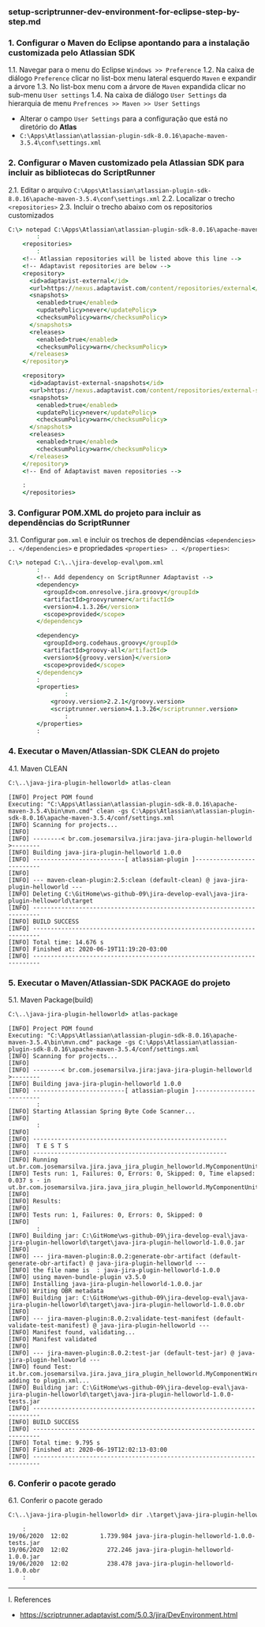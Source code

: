 ### setup-scriptrunner-dev-environment-for-eclipse-step-by-step.md


### 1. Configurar o Maven do Eclipse apontando para a instalação customizada pelo Atlassian SDK

1.1. Navegar para o menu do Eclipse `Windows >> Preference`
1.2. Na caixa de diálogo `Preference` clicar no list-box menu lateral esquerdo `Maven` e expandir a árvore
1.3. No list-box menu com a árvore de `Maven` expandida clicar no sub-menu `User settings`
1.4. Na caixa de diálogo `User Settings` da hierarquia de menu `Prefrences >> Maven >> User Settings`
  * Alterar o campo `User Settings` para a configuração que está no diretório do **Atlas**
  * `C:\Apps\Atlassian\atlassian-plugin-sdk-8.0.16\apache-maven-3.5.4\conf\settings.xml`



### 2. Configurar o Maven customizado pela Atlassian SDK para incluir as bibliotecas do ScriptRunner

2.1. Editar o arquivo `C:\Apps\Atlassian\atlassian-plugin-sdk-8.0.16\apache-maven-3.5.4\conf\settings.xml`
2.2. Localizar o trecho `<repositories>`
2.3. Incluir o trecho abaixo com os repositorios customizados

```cmd
C:\> notepad C:\Apps\Atlassian\atlassian-plugin-sdk-8.0.16\apache-maven-3.5.4\conf\settings.xml
		:
	<repositories>
		:
    <!-- Atlassian repositories will be listed above this line -->
    <!-- Adaptavist repositories are below -->
    <repository>
      <id>adaptavist-external</id>
      <url>https://nexus.adaptavist.com/content/repositories/external</url>
      <snapshots>
        <enabled>true</enabled>
        <updatePolicy>never</updatePolicy>
        <checksumPolicy>warn</checksumPolicy>
      </snapshots>
      <releases>
        <enabled>true</enabled>
        <checksumPolicy>warn</checksumPolicy>
      </releases>
    </repository>

    <repository>
      <id>adaptavist-external-snapshots</id>
      <url>https://nexus.adaptavist.com/content/repositories/external-snapshots</url>
      <snapshots>
        <enabled>true</enabled>
        <updatePolicy>never</updatePolicy>
        <checksumPolicy>warn</checksumPolicy>
      </snapshots>
      <releases>
        <enabled>true</enabled>
        <checksumPolicy>warn</checksumPolicy>
      </releases>
    </repository>
    <!-- End of Adaptavist maven repositories -->

	:
	</repositories>
```

### 3. Configurar POM.XML do projeto para incluir as dependências do ScriptRunner

3.1. Configurar `pom.xml` e incluir os trechos de dependências `<dependencies> .. </dependencies>` e propriedades `<properties> .. </properties>`:

```cmd
C:\> notepad C:\..\jira-develop-eval\pom.xml
		:
    	<!-- Add dependency on ScriptRunner Adaptavist -->
		<dependency>
		  <groupId>com.onresolve.jira.groovy</groupId>
		  <artifactId>groovyrunner</artifactId>
		  <version>4.1.3.26</version>
		  <scope>provided</scope>
		</dependency>

		<dependency>
		  <groupId>org.codehaus.groovy</groupId>
		  <artifactId>groovy-all</artifactId>
		  <version>${groovy.version}</version>
		  <scope>provided</scope>
		</dependency>
		:
		<properties>
				:
			<groovy.version>2.2.1</groovy.version>
			<scriptrunner.version>4.1.3.26</scriptrunner.version>
				:
		</properties>
		:
```

### 4. Executar o Maven/Atlassian-SDK CLEAN do projeto

4.1. Maven CLEAN

```cmd
C:\..\java-jira-plugin-helloworld> atlas-clean
```

```console
[INFO] Project POM found
Executing: "C:\Apps\Atlassian\atlassian-plugin-sdk-8.0.16\apache-maven-3.5.4\bin\mvn.cmd" clean -gs C:\Apps\Atlassian\atlassian-plugin-sdk-8.0.16\apache-maven-3.5.4/conf/settings.xml
[INFO] Scanning for projects...
[INFO]
[INFO] --------< br.com.josemarsilva.jira:java-jira-plugin-helloworld >--------
[INFO] Building java-jira-plugin-helloworld 1.0.0
[INFO] --------------------------[ atlassian-plugin ]--------------------------
[INFO]
[INFO] --- maven-clean-plugin:2.5:clean (default-clean) @ java-jira-plugin-helloworld ---
[INFO] Deleting C:\GitHome\ws-github-09\jira-develop-eval\java-jira-plugin-helloworld\target
[INFO] ------------------------------------------------------------------------
[INFO] BUILD SUCCESS
[INFO] ------------------------------------------------------------------------
[INFO] Total time: 14.676 s
[INFO] Finished at: 2020-06-19T11:19:20-03:00
[INFO] ------------------------------------------------------------------------
```

### 5. Executar o Maven/Atlassian-SDK PACKAGE do projeto

5.1. Maven Package(build)

```cmd
C:\..\java-jira-plugin-helloworld> atlas-package
```

```console
[INFO] Project POM found
Executing: "C:\Apps\Atlassian\atlassian-plugin-sdk-8.0.16\apache-maven-3.5.4\bin\mvn.cmd" package -gs C:\Apps\Atlassian\atlassian-plugin-sdk-8.0.16\apache-maven-3.5.4/conf/settings.xml
[INFO] Scanning for projects...
[INFO]
[INFO] --------< br.com.josemarsilva.jira:java-jira-plugin-helloworld >--------
[INFO] Building java-jira-plugin-helloworld 1.0.0
[INFO] --------------------------[ atlassian-plugin ]--------------------------
		:
[INFO] Starting Atlassian Spring Byte Code Scanner...
[INFO]
		:
[INFO]
[INFO] -------------------------------------------------------
[INFO]  T E S T S
[INFO] -------------------------------------------------------
[INFO] Running ut.br.com.josemarsilva.jira.java_jira_plugin_helloworld.MyComponentUnitTest
[INFO] Tests run: 1, Failures: 0, Errors: 0, Skipped: 0, Time elapsed: 0.037 s - in ut.br.com.josemarsilva.jira.java_jira_plugin_helloworld.MyComponentUnitTest
[INFO]
[INFO] Results:
[INFO]
[INFO] Tests run: 1, Failures: 0, Errors: 0, Skipped: 0
[INFO]
		:
[INFO] Building jar: C:\GitHome\ws-github-09\jira-develop-eval\java-jira-plugin-helloworld\target\java-jira-plugin-helloworld-1.0.0.jar
[INFO]
[INFO] --- jira-maven-plugin:8.0.2:generate-obr-artifact (default-generate-obr-artifact) @ java-jira-plugin-helloworld ---
[INFO] the file name is  : java-jira-plugin-helloworld-1.0.0
[INFO] using maven-bundle-plugin v3.5.0
[INFO] Installing java-jira-plugin-helloworld-1.0.0.jar
[INFO] Writing OBR metadata
[INFO] Building jar: C:\GitHome\ws-github-09\jira-develop-eval\java-jira-plugin-helloworld\target\java-jira-plugin-helloworld-1.0.0.obr
[INFO]
[INFO] --- jira-maven-plugin:8.0.2:validate-test-manifest (default-validate-test-manifest) @ java-jira-plugin-helloworld ---
[INFO] Manifest found, validating...
[INFO] Manifest validated
[INFO]
[INFO] --- jira-maven-plugin:8.0.2:test-jar (default-test-jar) @ java-jira-plugin-helloworld ---
[INFO] found Test: it.br.com.josemarsilva.jira.java_jira_plugin_helloworld.MyComponentWiredTest, adding to plugin.xml...
[INFO] Building jar: C:\GitHome\ws-github-09\jira-develop-eval\java-jira-plugin-helloworld\target\java-jira-plugin-helloworld-1.0.0-tests.jar
[INFO] ------------------------------------------------------------------------
[INFO] BUILD SUCCESS
[INFO] ------------------------------------------------------------------------
[INFO] Total time: 9.795 s
[INFO] Finished at: 2020-06-19T12:02:13-03:00
[INFO] ------------------------------------------------------------------------
```

### 6. Conferir o pacote gerado

6.1. Conferir o pacote gerado

```cmd
C:\..\java-jira-plugin-helloworld> dir .\target\java-jira-plugin-helloworld*
```

```console
	:
19/06/2020  12:02         1.739.984 java-jira-plugin-helloworld-1.0.0-tests.jar
19/06/2020  12:02           272.246 java-jira-plugin-helloworld-1.0.0.jar
19/06/2020  12:02           238.478 java-jira-plugin-helloworld-1.0.0.obr
	:
```

---

I. References
* https://scriptrunner.adaptavist.com/5.0.3/jira/DevEnvironment.html
